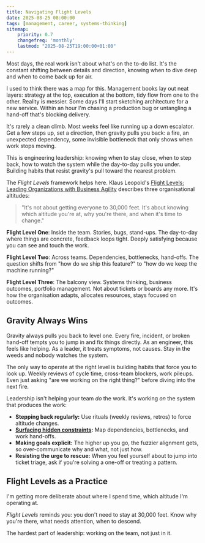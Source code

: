 ```yaml
---
title: Navigating Flight Levels
date: 2025-08-25 08:00:00
tags: [management, career, systems-thinking]
sitemap:
    priority: 0.7
    changefreq: 'monthly'
    lastmod: "2025-08-25T19:00:00+01:00"
---
```


Most days, the real work isn't about what's on the to-do list. It's the constant shifting between details and direction, knowing when to dive deep and when to come back up for air.

I used to think there was a map for this. Management books lay out neat layers: strategy at the top, execution at the bottom, tidy flow from one to the other. Reality is messier. Some days I'll start sketching architecture for a new service. Within an hour I'm chasing a production bug or untangling a hand-off that's blocking delivery.

It's rarely a clean climb. Most weeks feel like running up a down escalator. Get a few steps up, set a direction, then gravity pulls you back: a fire, an unexpected dependency, some invisible bottleneck that only shows when work stops moving.

This is engineering leadership: knowing when to stay close, when to step back, how to watch the system while the day-to-day pulls you under. Building habits that resist gravity's pull toward the nearest problem.

The *Flight Levels* framework helps here. Klaus Leopold's [Flight Levels: Leading Organizations with Business Agility](https://www.flightlevels.io/book) describes three organisational altitudes:

> "It's not about getting everyone to 30,000 feet. It's about knowing which altitude you're at, why you're there, and when it's time to change."

**Flight Level One**: Inside the team. Stories, bugs, stand-ups. The day-to-day where things are concrete, feedback loops tight. Deeply satisfying because you can see and touch the work.

**Flight Level Two**: Across teams. Dependencies, bottlenecks, hand-offs. The question shifts from "how do we ship this feature?" to "how do we keep the machine running?"

**Flight Level Three**: The balcony view. Systems thinking, business outcomes, portfolio management. Not about tickets or boards any more. It's how the organisation adapts, allocates resources, stays focused on outcomes.

## Gravity Always Wins

Gravity always pulls you back to level one. Every fire, incident, or broken hand-off tempts you to jump in and fix things directly. As an engineer, this feels like helping. As a leader, it treats symptoms, not causes. Stay in the weeds and nobody watches the system.

The only way to operate at the right level is building habits that force you to look up. Weekly reviews of cycle time, cross-team blockers, work pileups. Even just asking "are we working on the right thing?" before diving into the next fire.

Leadership isn't helping your team *do* the work. It's working *on* the system that produces the work:

- **Stepping back regularly:** Use rituals (weekly reviews, retros) to force altitude changes.
- **[Surfacing hidden constraints](/optimising-teams-with-theory-of-constraints):** Map dependencies, bottlenecks, and work hand-offs.
- **Making goals explicit:** The higher up you go, the fuzzier alignment gets, so over-communicate why and what, not just how.
- **Resisting the urge to rescue:** When you feel yourself about to jump into ticket triage, ask if you're solving a one-off or treating a pattern.

## Flight Levels as a Practice

I'm getting more deliberate about where I spend time, which altitude I'm operating at.

*Flight Levels* reminds you: you don't need to stay at 30,000 feet. Know why you're there, what needs attention, when to descend.

The hardest part of leadership: working on the team, not just in it.
